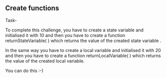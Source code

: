 ## Create functions

Task-

To complete this challenge, you have to create a state variable and initialised it with 10 and then you have to create a function returnStateVariable( ) which returns the value of the created state variable .

In the same way you have to create a local variable and initialised it with 20 and then you have to create a function returnLocalVariable( ) which returns the value of the created local variable.

You can do this :-)
